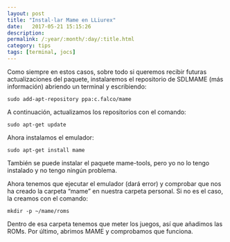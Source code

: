 ```yaml
---
layout: post
title: "Instal·lar Mame en LLiurex"
date:   2017-05-21 15:15:26
description:
permalink: /:year/:month/:day/:title.html
category: tips
tags: [terminal, jocs]
---
```


Como siempre en estos casos, sobre todo si queremos recibir futuras actualizaciones del paquete, instalaremos el repositorio de SDLMAME (más información) abriendo un terminal y escribiendo:

	sudo add-apt-repository ppa:c.falco/mame
	
A continuación, actualizamos los repositorios con el comando:

	sudo apt-get update
	
Ahora instalamos el emulador:

	sudo apt-get install mame
	
También se puede instalar el paquete mame-tools, pero yo no lo tengo instalado y no tengo ningún problema.

Ahora tenemos que ejecutar el emulador (dará error) y comprobar que nos ha creado la carpeta “mame” en nuestra carpeta personal. Si no es el caso, la creamos con el comando:

	mkdir -p ~/mame/roms
	
Dentro de esa carpeta tenemos que meter los juegos, así que añadimos las ROMs.
Por último, abrimos MAME y comprobamos que funciona.

